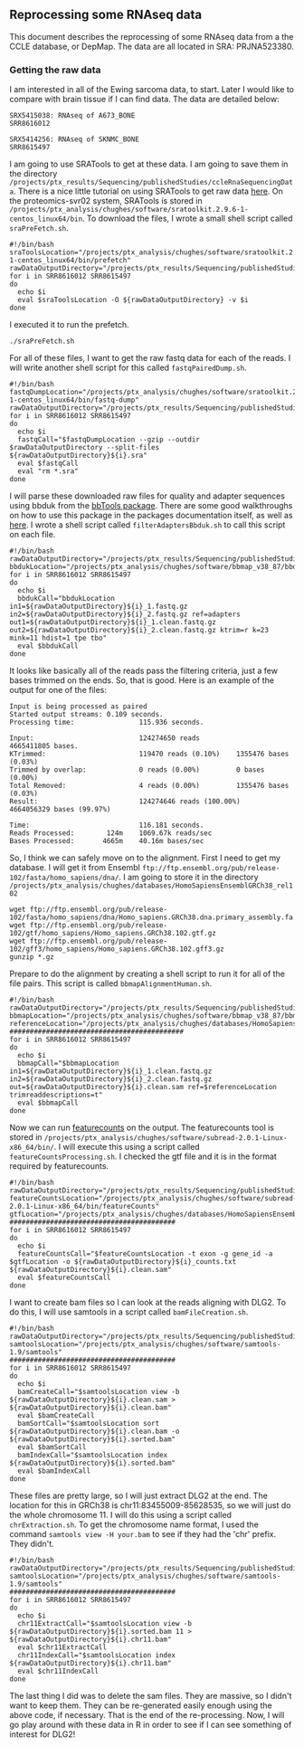 ## Reprocessing some RNAseq data

This document describes the reprocessing of some RNAseq data from a the CCLE database, or DepMap. The data are all located in SRA: PRJNA523380.

### Getting the raw data

I am interested in all of the Ewing sarcoma data, to start. Later I would like to compare with brain tissue if I can find data. The data are detailed below:

```
SRX5415038: RNAseq of A673_BONE
SRR8616012

SRX5414256: RNAseq of SKNMC_BONE
SRR8615497
```

I am going to use SRATools to get at these data. I am going to save them in the directory `/projects/ptx_results/Sequencing/publishedStudies/ccleRnaSequencingData`. There is a nice little tutorial on using SRATools to get raw data [here](https://www.biostars.org/p/111040/). On the proteomics-svr02 system, SRATools is stored in `/projects/ptx_analysis/chughes/software/sratoolkit.2.9.6-1-centos_linux64/bin`. To download the files, I wrote a small shell script called `sraPreFetch.sh`.

```shell
#!/bin/bash
sraToolsLocation="/projects/ptx_analysis/chughes/software/sratoolkit.2.9.6-1-centos_linux64/bin/prefetch"
rawDataOutputDirectory="/projects/ptx_results/Sequencing/publishedStudies/ccleRnaSequencingData/"
for i in SRR8616012 SRR8615497
do
  echo $i
  eval $sraToolsLocation -O ${rawDataOutputDirectory} -v $i
done
```

I executed it to run the prefetch.

```shell
./sraPreFetch.sh
```

For all of these files, I want to get the raw fastq data for each of the reads. I will write another shell script for this called `fastqPairedDump.sh`.

```shell
#!/bin/bash
fastqDumpLocation="/projects/ptx_analysis/chughes/software/sratoolkit.2.9.6-1-centos_linux64/bin/fastq-dump"
rawDataOutputDirectory="/projects/ptx_results/Sequencing/publishedStudies/ccleRnaSequencingData/"
for i in SRR8616012 SRR8615497
do
  echo $i
  fastqCall="$fastqDumpLocation --gzip --outdir $rawDataOutputDirectory --split-files ${rawDataOutputDirectory}${i}.sra"
  eval $fastqCall
  eval "rm *.sra"
done
```

I will parse these downloaded raw files for quality and adapter sequences using bbduk from the [bbTools package](https://sourceforge.net/projects/bbmap/). There are some good walkthroughs on how to use this package in the packages documentation itself, as well as [here](https://jgi.doe.gov/data-and-tools/bbtools/bb-tools-user-guide/). I wrote a shell script called `filterAdaptersBbduk.sh` to call this script on each file.

```shell
#!/bin/bash
rawDataOutputDirectory="/projects/ptx_results/Sequencing/publishedStudies/ccleRnaSequencingData/"
bbdukLocation="/projects/ptx_analysis/chughes/software/bbmap_v38_87/bbduk.sh"
for i in SRR8616012 SRR8615497
do
  echo $i
  bbdukCall="bbdukLocation in1=${rawDataOutputDirectory}${i}_1.fastq.gz in2=${rawDataOutputDirectory}${i}_2.fastq.gz ref=adapters out1=${rawDataOutputDirectory}${i}_1.clean.fastq.gz out2=${rawDataOutputDirectory}${i}_2.clean.fastq.gz ktrim=r k=23 mink=11 hdist=1 tpe tbo"
  eval $bbdukCall
done
```

It looks like basically all of the reads pass the filtering criteria, just a few bases trimmed on the ends. So, that is good. Here is an example of the output for one of the files:

```
Input is being processed as paired
Started output streams: 0.109 seconds.
Processing time:                115.936 seconds.

Input:                          124274650 reads                 4665411805 bases.
KTrimmed:                       119470 reads (0.10%)    1355476 bases (0.03%)
Trimmed by overlap:             0 reads (0.00%)         0 bases (0.00%)
Total Removed:                  4 reads (0.00%)         1355476 bases (0.03%)
Result:                         124274646 reads (100.00%)       4664056329 bases (99.97%)

Time:                           116.181 seconds.
Reads Processed:        124m    1069.67k reads/sec
Bases Processed:       4665m    40.16m bases/sec
```

So, I think we can safely move on to the alignment. First I need to get my database. I will get it from Ensembl `ftp://ftp.ensembl.org/pub/release-102/fasta/homo_sapiens/dna/`. I am going to store it in the directory `/projects/ptx_analysis/chughes/databases/HomoSapiensEnsemblGRCh38_rel102`

```shell
wget ftp://ftp.ensembl.org/pub/release-102/fasta/homo_sapiens/dna/Homo_sapiens.GRCh38.dna.primary_assembly.fa.gz
wget ftp://ftp.ensembl.org/pub/release-102/gtf/homo_sapiens/Homo_sapiens.GRCh38.102.gtf.gz
wget ftp://ftp.ensembl.org/pub/release-102/gff3/homo_sapiens/Homo_sapiens.GRCh38.102.gff3.gz
gunzip *.gz
```

Prepare to do the alignment by creating a shell script to run it for all of the file pairs. This script is called `bbmapAlignmentHuman.sh`.

```shell
#!/bin/bash
rawDataOutputDirectory="/projects/ptx_results/Sequencing/publishedStudies/ccleRnaSequencingData/"
bbmapLocation="/projects/ptx_analysis/chughes/software/bbmap_v38_87/bbmap.sh"
referenceLocation="/projects/ptx_analysis/chughes/databases/HomoSapiensEnsemblGRCh38_rel102/Homo_sapiens.GRCh38.dna.primary_assembly.fa"
###########################################
for i in SRR8616012 SRR8615497
do
  echo $i
  bbmapCall="$bbmapLocation in1=${rawDataOutputDirectory}${i}_1.clean.fastq.gz in2=${rawDataOutputDirectory}${i}_2.clean.fastq.gz out=${rawDataOutputDirectory}${i}.clean.sam ref=$referenceLocation trimreaddescriptions=t"
  eval $bbmapCall
done
```

Now we can run [featurecounts](http://bioinf.wehi.edu.au/featureCounts/) on the output. The featurecounts tool is stored in `/projects/ptx_analysis/chughes/software/subread-2.0.1-Linux-x86_64/bin/`. I will execute this using a script called `featureCountsProcessing.sh`. I checked the gtf file and it is in the format required by featurecounts.

```shell
#!/bin/bash
rawDataOutputDirectory="/projects/ptx_results/Sequencing/publishedStudies/ccleRnaSequencingData/"
featureCountsLocation="/projects/ptx_analysis/chughes/software/subread-2.0.1-Linux-x86_64/bin/featureCounts"
gtfLocation="/projects/ptx_analysis/chughes/databases/HomoSapiensEnsemblGRCh38_rel102/Homo_sapiens.GRCh38.102.gtf"
#########################################
for i in SRR8616012 SRR8615497
do
  echo $i
  featureCountsCall="$featureCountsLocation -t exon -g gene_id -a $gtfLocation -o ${rawDataOutputDirectory}${i}_counts.txt ${rawDataOutputDirectory}${i}.clean.sam"
  eval $featureCountsCall
done
```

I want to create bam files so I can look at the reads aligning with DLG2. To do this, I will use samtools in a script called `bamFileCreation.sh`. 

```shell
#!/bin/bash
rawDataOutputDirectory="/projects/ptx_results/Sequencing/publishedStudies/ccleRnaSequencingData/"
samtoolsLocation="/projects/ptx_analysis/chughes/software/samtools-1.9/samtools"
#########################################
for i in SRR8616012 SRR8615497
do
  echo $i
  bamCreateCall="$samtoolsLocation view -b ${rawDataOutputDirectory}${i}.clean.sam > ${rawDataOutputDirectory}${i}.clean.bam"
  eval $bamCreateCall
  bamSortCall="$samtoolsLocation sort ${rawDataOutputDirectory}${i}.clean.bam -o ${rawDataOutputDirectory}${i}.sorted.bam"
  eval $bamSortCall
  bamIndexCall="$samtoolsLocation index ${rawDataOutputDirectory}${i}.sorted.bam"
  eval $bamIndexCall
done
```

These files are pretty large, so I will just extract DLG2 at the end. The location for this in GRCh38 is chr11:83455009-85628535, so we will just do the whole chromosome 11. I will do this using a script called `chrExtraction.sh`. To get the chromosome name format, I used the command `samtools view -H your.bam` to see if they had the 'chr' prefix. They didn't.

```shell
#!/bin/bash
rawDataOutputDirectory="/projects/ptx_results/Sequencing/publishedStudies/ccleRnaSequencingData/"
samtoolsLocation="/projects/ptx_analysis/chughes/software/samtools-1.9/samtools"
#########################################
for i in SRR8616012 SRR8615497
do
  echo $i
  chr11ExtractCall="$samtoolsLocation view -b ${rawDataOutputDirectory}${i}.sorted.bam 11 > ${rawDataOutputDirectory}${i}.chr11.bam"
  eval $chr11ExtractCall
  chr11IndexCall="$samtoolsLocation index ${rawDataOutputDirectory}${i}.chr11.bam"
  eval $chr11IndexCall
done
```

The last thing I did was to delete the sam files. They are massive, so I didn't want to keep them. They can be re-generated easily enough using the above code, if necessary. That is the end of the re-processing. Now, I will go play around with these data in R in order to see if I can see something of interest for DLG2!

